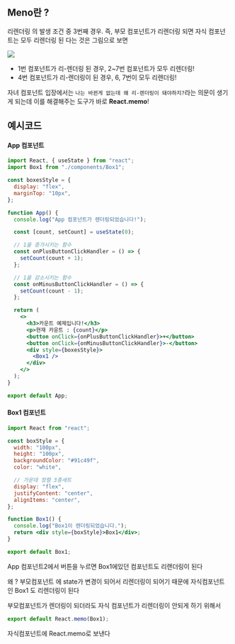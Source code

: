 ##  Meno란 ? 
리렌더링 의 발생 조건 중 3번째 경우. 즉, 부모 컴포넌트가 리렌더링 되면 자식 컴포넌트는 
모두 리렌더링 된 다는 것은 그림으로 보면

![](https://i.imgur.com/s7IMbYD.png)

- 1번 컴포넌트가 리-렌더링 된 경우, 2~7번 컴포넌트가 모두 리렌더링!
- 4번 컴포넌트가 리-렌더링이 된 경우, 6, 7번이 모두 리렌더링!

자녀 컴포넌트 입장에서는 `나는 바뀐게 없는데 왜 리-렌더링이 돼야하지?`라는 의문이 생기게 되는데 이를 해결해주는 도구가 바로 **React.memo**!

## 예시코드


#### App 컴포넌트
```jsx
import React, { useState } from "react";
import Box1 from "./components/Box1";

const boxesStyle = {
  display: "flex",
  marginTop: "10px",
};

function App() {
  console.log("App 컴포넌트가 렌더링되었습니다!");

  const [count, setCount] = useState(0);

  // 1을 증가시키는 함수
  const onPlusButtonClickHandler = () => {
    setCount(count + 1);
  };

  // 1을 감소시키는 함수
  const onMinusButtonClickHandler = () => {
    setCount(count - 1);
  };

  return (
    <>
      <h3>카운트 예제입니다!</h3>
      <p>현재 카운트 : {count}</p>
      <button onClick={onPlusButtonClickHandler}>+</button>
      <button onClick={onMinusButtonClickHandler}>-</button>
      <div style={boxesStyle}>
        <Box1 />
      </div>
    </>
  );
}

export default App;
```
#### Box1 컴포넌트
```jsx 
import React from "react";

const boxStyle = {
  width: "100px",
  height: "100px",
  backgroundColor: "#91c49f",
  color: "white",

  // 가운데 정렬 3종세트
  display: "flex",
  justifyContent: "center",
  alignItems: "center",
};

function Box1() {
  console.log("Box1이 렌더링되었습니다.");
  return <div style={boxStyle}>Box1</div>;
}

export default Box1;
```

 
 App 컴포넌트2에서 버튼을 누르면 Box1에있던 컴포넌트도 리랜더링이 된다 

왜 ? 
부모컴포넌트 에 state가 변경이 되어서 리렌더링이 되어기 때문에 자식컴포넌트인 
Box1 도 리렌더링이 된다 

부모컴포넌트가 렌더링이 되더라도 자식 컴포넌트가 리렌더링이 안되게 하기 위해서

```jsx
export default React.memo(Box1);
```

자식컴포넌트에 React.memo로 보낸다 

